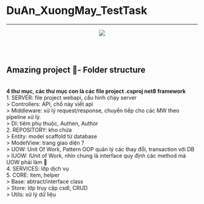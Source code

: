 # DuAn_XuongMay_TestTask 
<hr>
<p align="center"><img src="https://github.com/user-attachments/assets/4ddea864-215b-4bb9-8055-0202d9c05eed"/></p>
<br>
<br>
<h2 color="orange">Amazing project 🥇- Folder structure</h2>
<br>
<b>4 thư mục, các thư mục con là các file project .csproj net8 framework</b><br>
1. SERVER: file project webapi, cấu hình chạy server<br>
  > Controllers: API, chổ này viết api<br>
  > Middleware: xử lý request/response, chuyển tiếp cho các MW theo pipeline xử lý.<br>
  > DI: tiêm phụ thuộc, Authen, Author<br>
2. REPOSITORY: kho chứa<br>
  > Entity: model scaffold từ database<br>
  > ModelView: trang giao diện ?<br>
  > UOW: Unit Of Work, Pattern OOP quản lý các thay đổi, transaction với DB<br>
  > IUOW: IUnit of Work, nhìn chung là interface quy định các method mà UOW phải làm 🤠<br>
4. SERVICES: lớp dịch vụ<br>
5. CORE: item, helper<br>
  > Base: abtract/interface class<br>
  > Store: lớp truy cập csdl, CRUD<br>
  > Utils: xử lý dữ liệu
